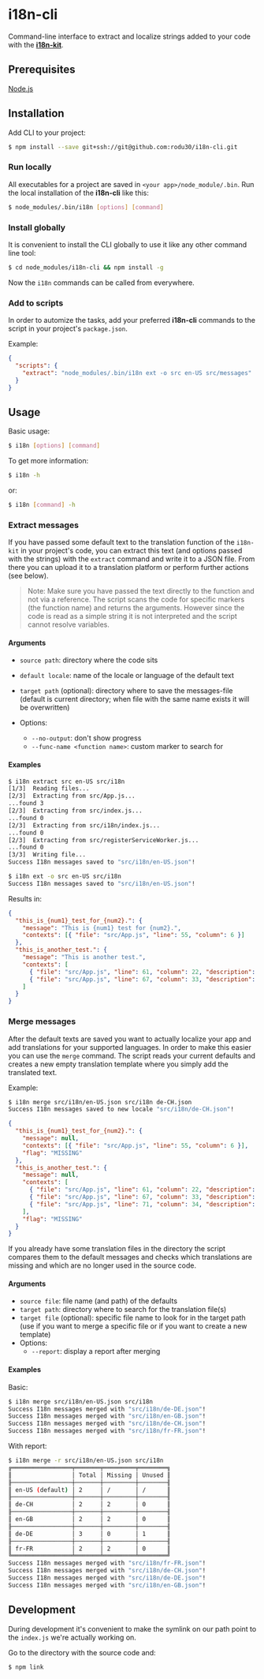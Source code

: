 # i18n-cli

Command-line interface to extract and localize strings added to your code with the [**i18n-kit**](https://github.com/rodu30/i18n-kit/).

## Prerequisites

[Node.js](https://nodejs.org/en/)

## Installation

Add CLI to your project:

```bash
$ npm install --save git+ssh://git@github.com:rodu30/i18n-cli.git
```

### Run locally

All executables for a project are saved in `<your app>/node_module/.bin`. Run the local installation
of the **i18n-cli** like this:

```bash
$ node_modules/.bin/i18n [options] [command]
```

### Install globally

It is convenient to install the CLI globally to use it like any other command line tool:

```bash
$ cd node_modules/i18n-cli && npm install -g
```

Now the `i18n` commands can be called from everywhere.

### Add to scripts

In order to automize the tasks, add your preferred **i18n-cli** commands to the script in your
project's `package.json`.

Example:

```json
{
  "scripts": {
    "extract": "node_modules/.bin/i18n ext -o src en-US src/messages"
  }
}
```

## Usage

Basic usage:

```bash
$ i18n [options] [command]
```

To get more information:

```bash
$ i18n -h
```

or:

```bash
$ i18n [command] -h
```

### Extract messages

If you have passed some default text to the translation function of the `i18n-kit` in your project's
code, you can extract this text (and options passed with the strings) with the `extract` command and
write it to a JSON file. From there you can upload it to a translation platform or perform further
actions (see below).

> Note: Make sure you have passed the text directly to the function and not via a reference. The
> script scans the code for specific markers (the function name) and returns the arguments. However
> since the code is read as a simple string it is not interpreted and the script cannot resolve
> variables.

#### Arguments

* `source path`: directory where the code sits
* `default locale`: name of the locale or language of the default text
* `target path` (optional): directory where to save the messages-file (default is current directory;
  when file with the same name exists it will be overwritten)
* Options:

  * `--no-output`: don't show progress
  * `--func-name <function name>`: custom marker to search for

#### Examples

```bash
$ i18n extract src en-US src/i18n
[1/3]  Reading files...
[2/3]  Extracting from src/App.js...
...found 3
[2/3]  Extracting from src/index.js...
...found 0
[2/3]  Extracting from src/i18n/index.js...
...found 0
[2/3]  Extracting from src/registerServiceWorker.js...
...found 0
[3/3]  Writing file...
Success I18n messages saved to "src/i18n/en-US.json"!
```

```bash
$ i18n ext -o src en-US src/i18n
Success I18n messages saved to "src/i18n/en-US.json"!
```

Results in:

```json
{
  "this_is_{num1}_test_for_{num2}.": {
    "message": "This is {num1} test for {num2}.",
    "contexts": [{ "file": "src/App.js", "line": 55, "column": 6 }]
  },
  "this_is_another_test.": {
    "message": "This is another test.",
    "contexts": [
      { "file": "src/App.js", "line": 61, "column": 22, "description": "foo" },
      { "file": "src/App.js", "line": 67, "column": 33, "description": "bar" }
    ]
  }
}
```

### Merge messages

After the default texts are saved you want to actually localize your app and add translations for your
supported languages. In order to make this easier you can use the `merge` command. The
script reads your current defaults and creates
a new empty translation template where you simply add the translated text.

Example:

```bash
$ i18n merge src/i18n/en-US.json src/i18n de-CH.json
Success I18n messages saved to new locale "src/i18n/de-CH.json"!
```

```json
{
  "this_is_{num1}_test_for_{num2}.": {
    "message": null,
    "contexts": [{ "file": "src/App.js", "line": 55, "column": 6 }],
    "flag": "MISSING"
  },
  "this_is_another_test.": {
    "message": null,
    "contexts": [
      { "file": "src/App.js", "line": 61, "column": 22, "description": "foo" },
      { "file": "src/App.js", "line": 67, "column": 33, "description": "bar" },
      { "file": "src/App.js", "line": 71, "column": 34, "description": "bar" }
    ],
    "flag": "MISSING"
  }
}
```

If you already have some translation files in the directory the script compares them to the default messages and checks which
translations are missing and which are no longer used in the source code.

#### Arguments

* `source file`: file name (and path) of the defaults
* `target path`: directory where to search for the translation file(s)
* `target file` (optional): specific file name to look for in the target path (use if you
  want to merge a specific file or if you want to create a new template)
* Options:
  * `--report`: display a report after merging

#### Examples

Basic:

```bash
$ i18n merge src/i18n/en-US.json src/i18n
Success I18n messages merged with "src/i18n/de-DE.json"!
Success I18n messages merged with "src/i18n/en-GB.json"!
Success I18n messages merged with "src/i18n/de-CH.json"!
Success I18n messages merged with "src/i18n/fr-FR.json"!
```

With report:

```bash
$ i18n merge -r src/i18n/en-US.json src/i18n
╔═════════════════╤═══════╤═════════╤════════╗
║                 │ Total │ Missing │ Unused ║
╟─────────────────┼───────┼─────────┼────────╢
║ en-US (default) │ 2     │ /       │ /      ║
╟─────────────────┼───────┼─────────┼────────╢
║ de-CH           │ 2     │ 2       │ 0      ║
╟─────────────────┼───────┼─────────┼────────╢
║ en-GB           │ 2     │ 2       │ 0      ║
╟─────────────────┼───────┼─────────┼────────╢
║ de-DE           │ 3     │ 0       │ 1      ║
╟─────────────────┼───────┼─────────┼────────╢
║ fr-FR           │ 2     │ 2       │ 0      ║
╚═════════════════╧═══════╧═════════╧════════╝
Success I18n messages merged with "src/i18n/fr-FR.json"!
Success I18n messages merged with "src/i18n/de-CH.json"!
Success I18n messages merged with "src/i18n/de-DE.json"!
Success I18n messages merged with "src/i18n/en-GB.json"!
```



## Development

During development it's convenient to make the symlink on our path point to the `index.js` we're
actually working on.

Go to the directory with the source code and:

```bash
$ npm link
```

